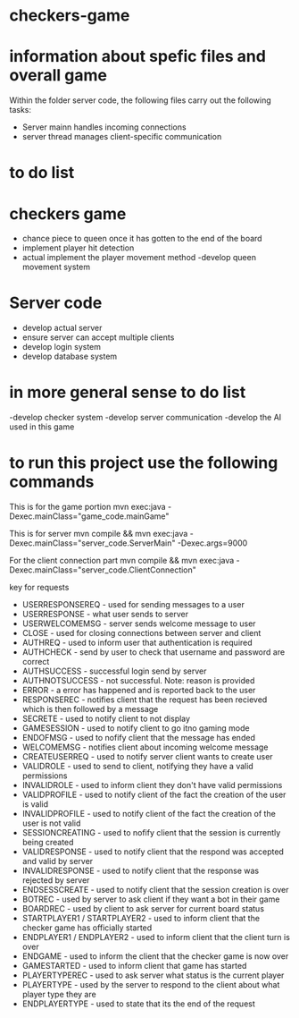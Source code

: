 # checkers-game

# information about spefic files and overall game

Within the folder server code, the following files carry out the following tasks:
- Server mainn handles incoming connections
- server thread manages client-specific communication


# to do list

# checkers game
- chance piece to queen once it has gotten to the end of the board
- implement player hit detection
- actual implement the player movement method
-develop queen movement system
# Server code
- develop actual server
- ensure server can accept multiple clients
- develop login system
- develop database system

# in more general sense to do list

-develop checker system
-develop server communication
-develop the AI used in this game



# to run this project use the following commands

This is for the game portion
mvn exec:java -Dexec.mainClass="game_code.mainGame"

This is for server
mvn compile && mvn exec:java -Dexec.mainClass="server_code.ServerMain" -Dexec.args=9000

For the client connection part
mvn compile && mvn exec:java -Dexec.mainClass="server_code.ClientConnection"

key for requests
- USERRESPONSEREQ - used for sending messages to a user
- USERRESPONSE - what user sends to server
- USERWELCOMEMSG - server sends welcome message to user
- CLOSE - used for closing connections between server and client
- AUTHREQ - used to inform user that authentication is required
- AUTHCHECK - send by user to check that username and password are correct
- AUTHSUCCESS - successful login send by server
- AUTHNOTSUCCESS - not successful. Note: reason is provided
- ERROR - a error has happened and is reported back to the user
- RESPONSEREC - notifies client that the request has been recieved which is then followed by a message
- SECRETE - used to notify client to not display
- GAMESESSION - used to notify client to go itno gaming mode
- ENDOFMSG - used to nofify client that the message has ended
- WELCOMEMSG - notifies client about incoming welcome message
- CREATEUSERREQ - used to notify server client wants to create user
- VALIDROLE - used to send to client, notifying they have a valid permissions
- INVALIDROLE - used to inform client they don't have valid permissions
- VALIDPROFILE - used to notify client of the fact the creation of the user is  valid
- INVALIDPROFILE - used to notify client of the fact the creation of the user is not valid
- SESSIONCREATING - used to nofify client that the session is currently being created
- VALIDRESPONSE - used to notify client that the respond was accepted and valid by server
- INVALIDRESPONSE - used to notify client that the response was rejected by server
- ENDSESSCREATE - used to notify client that the session creation is over
- BOTREC - used by server to ask client if they want a bot in their game
- BOARDREC - used by client to ask server for current board status
- STARTPLAYER1 / STARTPLAYER2  - used to inform client that the checker game has officially started
- ENDPLAYER1 / ENDPLAYER2  - used to inform client that the client turn is over
- ENDGAME - used to inform the client that the checker game is now over
- GAMESTARTED - used to inform client that game has started
- PLAYERTYPEREC - used to ask server what status is the current player
- PLAYERTYPE - used by the server to respond to the client about what player type they are
- ENDPLAYERTYPE - used to state that its the end of the request